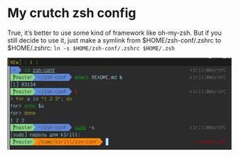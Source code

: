 # My crutch zsh config
True, it’s better to use some kind of framework like oh-my-zsh.
But if you still decide to use it, just make a symlink from $HOME/zsh-conf/.zshrc to $HOME/.zshrc:
`ln -s $HOME/zsh-conf/.zshrc $HOME/.zsh`

![screenshot](screenshot.jpg)
